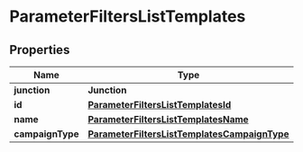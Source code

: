 

# ParameterFiltersListTemplates


## Properties

| Name | Type | Description |
|------------ | ------------- | ------------- |
|**junction** | **Junction** |  |
|**id** | [**ParameterFiltersListTemplatesId**](ParameterFiltersListTemplatesId.md) |  |
|**name** | [**ParameterFiltersListTemplatesName**](ParameterFiltersListTemplatesName.md) |  |
|**campaignType** | [**ParameterFiltersListTemplatesCampaignType**](ParameterFiltersListTemplatesCampaignType.md) |  |




